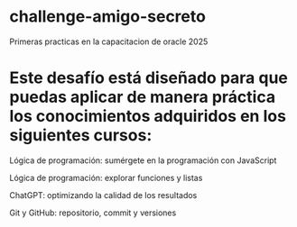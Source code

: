 # challenge-amigo-secreto

  Primeras practicas en la capacitacion de oracle 2025

# Este desafío está diseñado para que puedas aplicar de manera práctica los conocimientos adquiridos en los siguientes cursos:

  Lógica de programación: sumérgete en la programación con JavaScript

  Lógica de programación: explorar funciones y listas

  ChatGPT: optimizando la calidad de los resultados

  Git y GitHub: repositorio, commit y versiones
